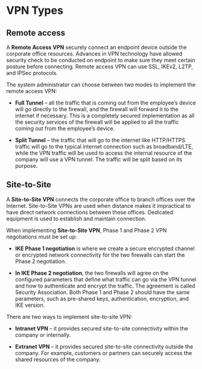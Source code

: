 # VPN Types

## Remote access

A **Remote Access VPN** securely connect an endpoint device outside the corporate office resources.
Advances in VPN technology have allowed security check to be conducted on endpoint to make sure they meet certain posture before connecting.
Remote access VPN can use SSL, IKEv2, L2TP, and IPSec protocols.

The system administrator can choose between two modes to implement the remote access VPN:

- **Full Tunnel** – all the traffic that is coming out from the employee’s device will go directly to the firewall, and the firewall will forward it to the internet if necessary.
  This is a completely secured implementation as all the security services of the firewall will be applied to all the traffic coming out from the employee’s device.

- **Split Tunnel** – the traffic that will go to the internet like HTTP/HTTPS traffic will go to the typical internet connection such as broadband/LTE, while the VPN traffic will be used to access the internal resource of the company will use a VPN tunnel.
  The traffic will be split based on its purpose.

## Site-to-Site

A **Site-to-Site VPN** connects the corporate office to branch offices over the Internet.
Site-to-Site VPNs are used when distance makes it impractical to have direct network connections between these offices.
Dedicated equipment is used to establish and maintain connection.

When implementing **Site-to-Site VPN**, Phase 1 and Phase 2 VPN negotiations must be set up:

- **IKE Phase 1 negotiation** is where we create a secure encrypted channel or encrypted network connectivity for the two firewalls can start the Phase 2 negotiation.

- **In IKE Phase 2 negotiation**, the two firewalls will agree on the configured parameters that define what traffic can go via the VPN tunnel and how to authenticate and encrypt the traffic.
  The agreement is called Security Association.
  Both Phase 1 and Phase 2 should have the same parameters, such as pre-shared keys, authentication, encryption, and IKE version.

There are two ways to implement site-to-site VPN:

- **Intranet VPN** – it provides secured site-to-site connectivity within the company or internally.

- **Extranet VPN** – it provides secured site-to-site connectivity outside the company. For example, customers or partners can securely access the shared resources of the company.
